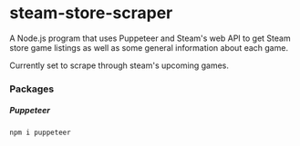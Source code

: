 # steam-store-scraper
A Node.js program that uses Puppeteer and Steam's web API to get Steam store game listings as well as some general information about each game.

Currently set to scrape through steam's upcoming games.

### Packages
##### Puppeteer
`npm i puppeteer`
